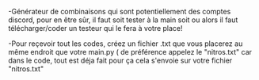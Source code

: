 -Générateur de combinaisons qui sont potentiellement des comptes discord, pour en être sûr, il faut soit tester à la main soit ou alors il faut télécharger/coder un testeur qui le fera à votre place! 

-Pour reçevoir tout les codes, créez un fichier .txt que vous placerez au même endroit que votre main.py ( de préférence appelez le "nitros.txt" car dans le code, tout est déja fait pour ça cela s'envoie sur votre fichier "nitros.txt"
